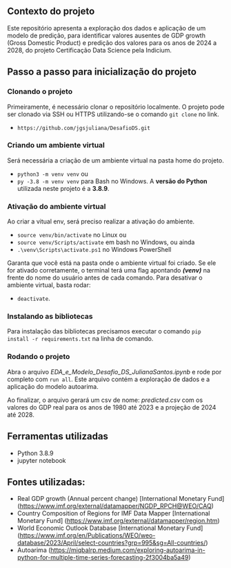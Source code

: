## Contexto do projeto

Este repositório apresenta a exploração dos dados e aplicação de um modelo de predição, para identificar valores ausentes de GDP growth (Gross Domestic Product) e predição dos valores para os anos de 2024 a 2028, do projeto Certificação Data Science pela Indicium. 

## Passo a passo para inicialização do projeto

### Clonando o projeto
Primeiramente, é necessário clonar o repositório localmente. O projeto pode ser clonado via SSH ou HTTPS utilizando-se o comando `git clone` no link.
- `https://github.com/jgsjuliana/DesafioDS.git`

### Criando um ambiente virtual
Será necessária a criação de um ambiente virtual na pasta home do projeto.
- `python3 -m venv venv` ou
- `py -3.8 -m venv venv` para Bash no Windows.
A **versão do Python** utilizada neste projeto é a **3.8.9**.

### Ativação do ambiente virtual
Ao criar a vitual env, será preciso realizar a ativação do ambiente.
- `source venv/bin/activate` no Linux ou
- `source venv/Scripts/activate` em bash no Windows, ou ainda
- `.\venv\Scripts\activate.ps1` no Windows PowerShell

Garanta que você está na pasta onde o ambiente virtual foi criado. Se ele for ativado corretamente, o terminal terá uma flag apontando ***(venv)*** na frente do nome do usuário antes de cada comando. Para desativar o ambiente virtual, basta rodar: 

- `deactivate`.

### Instalando as bibliotecas

Para instalação das bibliotecas precisamos executar o comando `pip install -r requirements.txt` na linha de comando.

### Rodando o projeto

Abra o arquivo *EDA_e_Modelo_Desafio_DS_JulianaSantos.ipynb* e rode por completo com `run all`. Este arquivo contém a exploração de dados e a aplicação do modelo autoarima.

Ao finalizar, o arquivo gerará um csv de nome: *predicted.csv* com os valores do GDP real para os anos de 1980 até 2023 e a projeção de 2024 até 2028.

## Ferramentas utilizadas
- Python 3.8.9
- jupyter notebook

## Fontes utilizadas:
- Real GDP growth (Annual percent change) [International Monetary Fund] (https://www.imf.org/external/datamapper/NGDP_RPCH@WEO/CAQ)
- Country Composition of Regions for IMF Data Mapper [International Monetary Fund] (https://www.imf.org/external/datamapper/region.htm)
- World Economic Outlook Database [International Monetary Fund] (https://www.imf.org/en/Publications/WEO/weo-database/2023/April/select-countries?grp=995&sg=All-countries/)
- Autoarima (https://miqbalrp.medium.com/exploring-autoarima-in-python-for-multiple-time-series-forecasting-2f3004ba5a49)